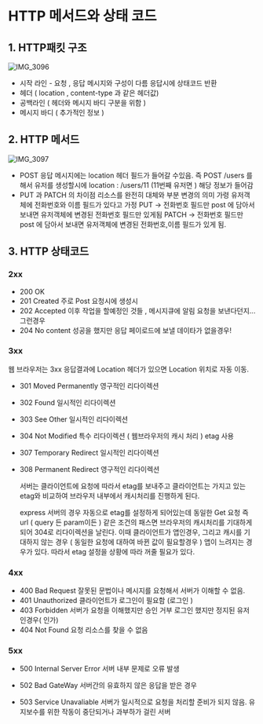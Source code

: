 # HTTP 메서드와 상태 코드

## 1. HTTP패킷 구조

![IMG_3096](https://user-images.githubusercontent.com/13329304/174727937-6e9c6646-e319-458b-8e82-bc21154e6a75.PNG)

- 시작 라인 - 요청 , 응답 메시지와 구성이 다름 응답시에 상태코드 반환
- 헤더 ( location , content-type 과 같은 헤더값)
- 공백라인 ( 헤더와 메시지 바디 구분을 위함 )
- 메시지 바디 ( 추가적인 정보 )

## 2. HTTP 메서드

![IMG_3097](https://user-images.githubusercontent.com/13329304/174727952-7f0001c3-a9a4-4788-85f7-b596ae0d1887.PNG)

- POST 응답 메시지에는 location 헤더 필드가 들어갈 수있음.
  즉 POST /users 를 해서 유저를 생성할시에
  location : /users/11 (11번째 유저면 ) 해당 정보가 들어감
- PUT 과 PATCH 의 차이점
  리소스를 완전히 대체와 부분 변경의 의미
  가령 유저객체에 전화번호와 이름 필드가 있다고 가정
  PUT -> 전화번호 필드만 post 에 담아서 보내면 유저객체에 변경된 전화번호 필드만 있게됨
  PATCH -> 전화번호 필드만 post 에 담아서 보내면 유저객체에 변경된 전화번호,이름 필드가 있게 됨.

## 3. HTTP 상태코드

### 2xx

- 200 OK
- 201 Created
  주로 Post 요청시에 생성시
- 202 Accepted
  이후 작업을 할예정인 것들 , 메시지큐에 알림 요청을 보낸다던지... 그런경우
- 204 No content
  성공을 했지만 응답 페이로드에 보낼 데이타가 없을경우!

### 3xx

웹 브라우저는 3xx 응답결과에 Location 헤더가 있으면 Location 위치로 자동 이동.

- 301 Moved Permanently
  영구적인 리다이렉션
- 302 Found
  일시적인 리다이렉션
- 303 See Other
  일시적인 리다이렉션
- 304 Not Modified
  특수 리다이렉션 ( 웹브라우저의 캐시 처리 ) etag 사용
- 307 Temporary Redirect
  일시적인 리다이렉션
- 308 Permanent Redirect
  영구적인 리다이렉션

  서버는 클라이언트에 요청에 따라서 etag를 보내주고 클라이언트는 가지고 있는 etag와 비교하여 브라우저 내부에서 캐시처리를 진행하게 된다.

  express 서버의 경우 자동으로 etag를 설정하게 되어있는데
  동일한 Get 요청 즉 url ( query 든 param이든 ) 같은 조건의 패스면
  브라우저의 캐시처리를 기대하게 되어 304로 리다이렉션을 날린다.
  이때 클라이언트가 앱인경우, 그리고 캐시를 기대하지 않는 경우 ( 동일한 요청에 대하여 바뀐 값이 필요할경우 ) 앱이 느려지는 경우가 있다.
  따라서 etag 설정을 상황에 따라 꺼줄 필요가 있다.

### 4xx

- 400 Bad Request
  잘못된 문법이나 메시지를 요청해서 서버가 이해할 수 없음.
- 401 Unauthorized
  클라이언트가 로그인이 필요함 (로그인 )
- 403 Forbidden
  서버가 요청을 이해했지만 승인 거부
  로그인 했지만 정지된 유저인경우( 인가)
- 404 Not Found
  요청 리소스를 찾을 수 없음

### 5xx

- 500 Internal Server Error
  서버 내부 문제로 오류 발생

- 502 Bad GateWay
  서버간의 유효하지 않은 응답을 받은 경우

- 503 Service Unavaliable
  서버가 일시적으로 요청을 처리할 준비가 되지 않음.
  유지보수를 위한 작동이 중단되거나 과부하가 걸린 서버
